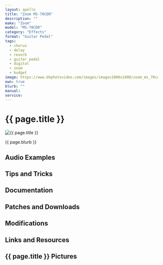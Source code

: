 ```yaml
---
layout: apollo 
title: "Zoom MS-70CDR"
description: ""
make: "Zoom"
model: "MS-70CDR"
category: "Effects"
format: "Guitar Pedal"
tags: 
  - chorus
  - delay
  - reverb
  - guitar pedal
  - digital
  - zoom
  - budget
image: https://www.bhphotovideo.com/images/images1000x1000/zoom_ms_70cdr_multistomp_chorus_delay_944881.jpg
own: true
blurb: ""
manual: 
service:
---
```


<h1>{{ page.title }}</h1>
<img src="{{ page.image }}" alt="{{ page.title }}" />

<p>{{ page.blurb }}</p>

<h2>Audio Examples</h2>
<h2>Tips and Tricks</h2>
<h2>Documentation</h2>
<h2>Patches and Downloads</h2>
<h2>Modifications</h2>
<h2>Links and Resources</h2>
<h2>{{ page.title }} Pictures</h2>
